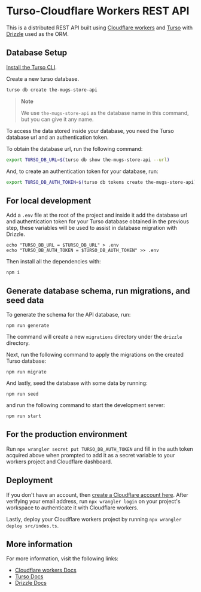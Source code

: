 # Turso-Cloudflare Workers REST API

This is a distributed REST API built using [Cloudflare workers] and [Turso] with [Drizzle] used as the ORM.

## Database Setup

[Install the Turso CLI].

Create a new turso database.

```sh
turso db create the-mugs-store-api
```

> **Note**
>
> We use `the-mugs-store-api` as the database name in this command, but you can give
> it any name.

To access the data stored inside your database, you need the Turso database url and an authentication token.

To obtain the database url, run the following command:

```sh
export TURSO_DB_URL=$(turso db show the-mugs-store-api --url)
```

And, to create an authentication token for your database, run:

```sh
export TURSO_DB_AUTH_TOKEN=$(turso db tokens create the-mugs-store-api)
```

## For local development

Add a `.env` file at the root of the project and inside it add the database url and authentication token for your Turso database obtained in the previous step, these variables will be used to assist in database migration with Drizzle.

```
echo "TURSO_DB_URL = $TURSO_DB_URL" > .env
echo "TURSO_DB_AUTH_TOKEN = $TURSO_DB_AUTH_TOKEN" >> .env
```

Then install all the dependencies with:

```
npm i
```

## Generate database schema, run migrations, and seed data

To generate the schema for the API database, run:

```
npm run generate
```

The command will create a new `migrations` directory under the `drizzle` directory.

Next, run the following command to apply the migrations on the created Turso database:

```
npm run migrate
```

And lastly, seed the database with some data by running:

```
npm run seed
```

and run the following command to start the development server:

```
npm run start
```

## For the production environment

Run `npx wrangler secret put TURSO_DB_AUTH_TOKEN` and fill in the auth token acquired above when prompted to add it as a secret variable to your workers project and Cloudflare dashboard.

## Deployment

If you don't have an account, then [create a Cloudflare account here]. After verifying your email address, run `npx wrangler login` on your project's workspace to authenticate it with Cloudflare workers.

Lastly, deploy your Cloudflare workers project by running `npx wrangler deploy src/indes.ts`.

## More information

For more information, visit the following links:
- [Cloudflare workers Docs]
- [Turso Docs]
- [Drizzle Docs]

[Cloudflare workers Docs]: https://developers.cloudflare.com/workers/
[Cloudflare workers]: https://developers.cloudflare.com/workers/
[Turso Docs]: https://docs.turso.tech/
[Drizzle Docs]: https://orm.drizzle.team/
[Install the Turso CLI]: https://docs.turso.tech/reference/turso-cli#installation
[Turso]: https://turso.tech/
[Drizzle]: https://github.com/drizzle-team/drizzle-orm
[create a cloudflare account here]: https://dash.cloudflare.com/sign-up
